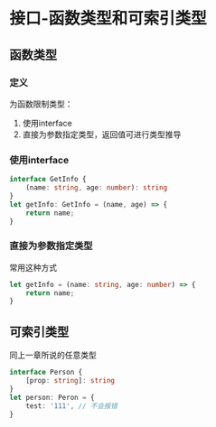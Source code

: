 # 接口-函数类型和可索引类型

## 函数类型
### 定义
为函数限制类型：
1. 使用interface
2. 直接为参数指定类型，返回值可进行类型推导
### 使用interface
```ts
interface GetInfo {
    (name: string, age: number): string
}
let getInfo: GetInfo = (name, age) => {
    return name;
}
```
### 直接为参数指定类型
常用这种方式
```ts
let getInfo = (name: string, age: number) => {
    return name;
}
```

## 可索引类型
同上一章所说的任意类型
```ts
interface Person {
    [prop: string]: string
}
let person: Peron = {
    test: '111', // 不会报错
}

```

